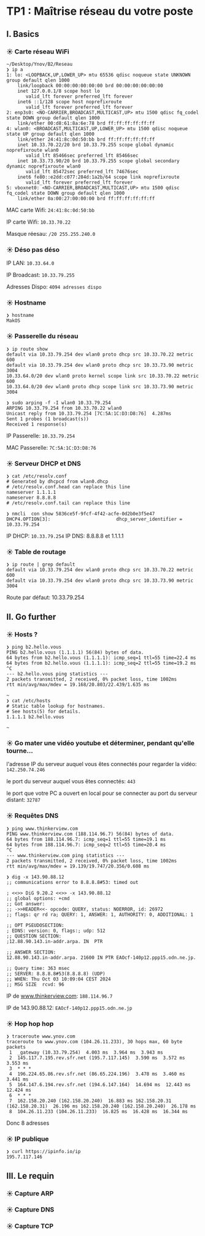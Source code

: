 # TP1 : Maîtrise réseau du votre poste

## I. Basics

### ☀️ Carte réseau WiFi
```
~/Desktop/Ynov/B2/Reseau
❯ ip a
1: lo: <LOOPBACK,UP,LOWER_UP> mtu 65536 qdisc noqueue state UNKNOWN group default qlen 1000
    link/loopback 00:00:00:00:00:00 brd 00:00:00:00:00:00
    inet 127.0.0.1/8 scope host lo
       valid_lft forever preferred_lft forever
    inet6 ::1/128 scope host noprefixroute
       valid_lft forever preferred_lft forever
2: enp3s0: <NO-CARRIER,BROADCAST,MULTICAST,UP> mtu 1500 qdisc fq_codel state DOWN group default qlen 1000
    link/ether 00:d8:61:8a:6e:78 brd ff:ff:ff:ff:ff:ff
4: wlan0: <BROADCAST,MULTICAST,UP,LOWER_UP> mtu 1500 qdisc noqueue state UP group default qlen 1000
    link/ether 24:41:8c:0d:50:bb brd ff:ff:ff:ff:ff:ff
    inet 10.33.70.22/20 brd 10.33.79.255 scope global dynamic noprefixroute wlan0
       valid_lft 85466sec preferred_lft 85466sec
    inet 10.33.73.90/20 brd 10.33.79.255 scope global secondary dynamic noprefixroute wlan0
       valid_lft 85472sec preferred_lft 74676sec
    inet6 fe80::e2dd:c077:284d:1a2b/64 scope link noprefixroute
       valid_lft forever preferred_lft forever
5: vboxnet0: <NO-CARRIER,BROADCAST,MULTICAST,UP> mtu 1500 qdisc fq_codel state DOWN group default qlen 1000
    link/ether 0a:00:27:00:00:00 brd ff:ff:ff:ff:ff:ff
```

MAC carte Wifi: `24:41:8c:0d:50:bb`

IP carte Wifi: `10.33.70.22`

Masque réesau: `/20 255.255.240.0`

### ☀️ Déso pas déso

IP LAN: `10.33.64.0`

IP Broadcast: `10.33.79.255`

Adresses Dispo: `4094 adresses dispo`

### ☀️ Hostname

```
❯ hostname
MakOS
```

### ☀️ Passerelle du réseau

```
❯ ip route show
default via 10.33.79.254 dev wlan0 proto dhcp src 10.33.70.22 metric 600
default via 10.33.79.254 dev wlan0 proto dhcp src 10.33.73.90 metric 3004
10.33.64.0/20 dev wlan0 proto kernel scope link src 10.33.70.22 metric 600
10.33.64.0/20 dev wlan0 proto dhcp scope link src 10.33.73.90 metric 3004

❯ sudo arping -f -I wlan0 10.33.79.254
ARPING 10.33.79.254 from 10.33.70.22 wlan0
Unicast reply from 10.33.79.254 [7C:5A:1C:D3:D8:76]  4.287ms
Sent 1 probes (1 broadcast(s))
Received 1 response(s)
```

IP Passerelle: `10.33.79.254`

MAC Passerelle: `7C:5A:1C:D3:D8:76`

### ☀️ Serveur DHCP et DNS

```
❯ cat /etc/resolv.conf
# Generated by dhcpcd from wlan0.dhcp
# /etc/resolv.conf.head can replace this line
nameserver 1.1.1.1
nameserver 8.8.8.8
# /etc/resolv.conf.tail can replace this line

❯ nmcli  con show 5836ce5f-9fcf-4f42-acfe-0d2b0e3f5e47
DHCP4.OPTION[3]:                        dhcp_server_identifier = 10.33.79.254
```
IP DHCP: `10.33.79.254`
IP DNS: 8.8.8.8 et 1.1.1.1

### ☀️ Table de routage
```
❯ ip route | grep default
default via 10.33.79.254 dev wlan0 proto dhcp src 10.33.70.22 metric 600
default via 10.33.79.254 dev wlan0 proto dhcp src 10.33.73.90 metric 3004
```
Route par défaut: 10.33.79.254

## II. Go further
### ☀️ Hosts ?
```
❯ ping b2.hello.vous
PING b2.hello.vous (1.1.1.1) 56(84) bytes of data.
64 bytes from b2.hello.vous (1.1.1.1): icmp_seq=1 ttl=55 time=22.4 ms
64 bytes from b2.hello.vous (1.1.1.1): icmp_seq=2 ttl=55 time=19.2 ms
^C
--- b2.hello.vous ping statistics ---
2 packets transmitted, 2 received, 0% packet loss, time 1002ms
rtt min/avg/max/mdev = 19.168/20.803/22.439/1.635 ms

~
❯ cat /etc/hosts
# Static table lookup for hostnames.
# See hosts(5) for details.
1.1.1.1 b2.hello.vous

~
```

### ☀️ Go mater une vidéo youtube et déterminer, pendant qu'elle tourne...

l'adresse IP du serveur auquel vous êtes connectés pour regarder la vidéo: `142.250.74.246`

le port du serveur auquel vous êtes connectés: `443`

le port que votre PC a ouvert en local pour se connecter au port du serveur distant: `32787`

### ☀️ Requêtes DNS
```
❯ ping www.thinkerview.com
PING www.thinkerview.com (188.114.96.7) 56(84) bytes of data.
64 bytes from 188.114.96.7: icmp_seq=1 ttl=55 time=19.1 ms
64 bytes from 188.114.96.7: icmp_seq=2 ttl=55 time=20.4 ms
^C
--- www.thinkerview.com ping statistics ---
2 packets transmitted, 2 received, 0% packet loss, time 1002ms
rtt min/avg/max/mdev = 19.139/19.747/20.356/0.608 ms

❯ dig -x 143.90.88.12
;; communications error to 8.8.8.8#53: timed out

; <<>> DiG 9.20.2 <<>> -x 143.90.88.12
;; global options: +cmd
;; Got answer:
;; ->>HEADER<<- opcode: QUERY, status: NOERROR, id: 26972
;; flags: qr rd ra; QUERY: 1, ANSWER: 1, AUTHORITY: 0, ADDITIONAL: 1

;; OPT PSEUDOSECTION:
; EDNS: version: 0, flags:; udp: 512
;; QUESTION SECTION:
;12.88.90.143.in-addr.arpa.	IN	PTR

;; ANSWER SECTION:
12.88.90.143.in-addr.arpa. 21600 IN	PTR	EAOcf-140p12.ppp15.odn.ne.jp.

;; Query time: 363 msec
;; SERVER: 8.8.8.8#53(8.8.8.8) (UDP)
;; WHEN: Thu Oct 03 10:09:04 CEST 2024
;; MSG SIZE  rcvd: 96
```

IP de www.thinkerview.com: `188.114.96.7`

IP de 143.90.88.12: `EAOcf-140p12.ppp15.odn.ne.jp`

### ☀️ Hop hop hop
```
❯ traceroute www.ynov.com
traceroute to www.ynov.com (104.26.11.233), 30 hops max, 60 byte packets
 1  _gateway (10.33.79.254)  4.003 ms  3.964 ms  3.943 ms
 2  145.117.7.195.rev.sfr.net (195.7.117.145)  3.590 ms  3.572 ms  3.553 ms
 3  * * *
 4  196.224.65.86.rev.sfr.net (86.65.224.196)  3.478 ms  3.460 ms  3.441 ms
 5  164.147.6.194.rev.sfr.net (194.6.147.164)  14.694 ms  12.443 ms  12.424 ms
 6  * * *
 7  162.158.20.240 (162.158.20.240)  16.883 ms 162.158.20.31 (162.158.20.31)  26.196 ms 162.158.20.240 (162.158.20.240)  26.178 ms
 8  104.26.11.233 (104.26.11.233)  16.825 ms  16.428 ms  16.344 ms
```

Donc 8 adresses

### ☀️ IP publique
```
❯ curl https://ipinfo.io/ip
195.7.117.146
```

## III. Le requin

### ☀️ Capture ARP

### ☀️ Capture DNS

### ☀️ Capture TCP

